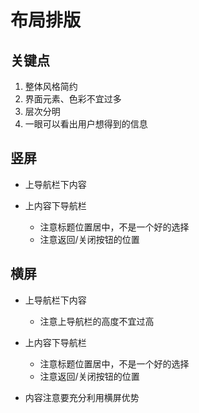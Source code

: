 # 布局排版

## 关键点

1. 整体风格简约
2. 界面元素、色彩不宜过多
3. 层次分明
4. 一眼可以看出用户想得到的信息

## 竖屏

- 上导航栏下内容

- 上内容下导航栏
  - 注意标题位置居中，不是一个好的选择
  - 注意返回/关闭按钮的位置

## 横屏

- 上导航栏下内容

  - 注意上导航栏的高度不宜过高

- 上内容下导航栏

  - 注意标题位置居中，不是一个好的选择
  - 注意返回/关闭按钮的位置

- 内容注意要充分利用横屏优势
